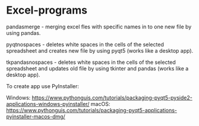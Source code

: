 # Excel-programs
pandasmerge - merging excel fles with specific names in to one new file by using pandas. 

pyqtnospaces - deletes white spaces in the cells of the selected spreadsheet and creates new file by using pyqt5 (works like a desktop app).

tkpandasnospaces - deletes white spaces in the cells of the selected spreadsheet and updates old file by using tkinter and pandas (works like a desktop app).

To create app use PyInstaller:

Windows: https://www.pythonguis.com/tutorials/packaging-pyqt5-pyside2-applications-windows-pyinstaller/
macOS: https://www.pythonguis.com/tutorials/packaging-pyqt5-applications-pyinstaller-macos-dmg/
